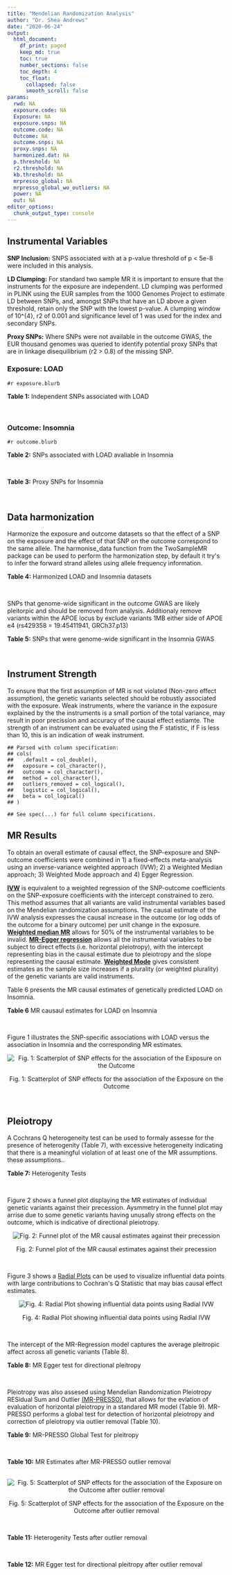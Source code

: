 ```yaml
---
title: "Mendelian Randomization Analysis"
author: "Dr. Shea Andrews"
date: "2020-06-24"
output:
  html_document:
    df_print: paged
    keep_md: true
    toc: true
    number_sections: false
    toc_depth: 4
    toc_float:
      collapsed: false
      smooth_scroll: false
params:
  rwd: NA
  exposure.code: NA
  Exposure: NA
  exposure.snps: NA
  outcome.code: NA
  Outcome: NA
  outcome.snps: NA
  proxy.snps: NA
  harmonized.dat: NA
  p.threshold: NA
  r2.threshold: NA
  kb.threshold: NA
  mrpresso_global: NA
  mrpresso_global_wo_outliers: NA
  power: NA
  out: NA
editor_options:
  chunk_output_type: console
---
```







## Instrumental Variables
**SNP Inclusion:** SNPS associated with at a p-value threshold of p < 5e-8 were included in this analysis.
<br>

**LD Clumping:** For standard two sample MR it is important to ensure that the instruments for the exposure are independent. LD clumping was performed in PLINK using the EUR samples from the 1000 Genomes Project to estimate LD between SNPs, and, amongst SNPs that have an LD above a given threshold, retain only the SNP with the lowest p-value. A clumping window of 10^{4}, r2 of 0.001 and significance level of 1 was used for the index and secondary SNPs.
<br>

**Proxy SNPs:** Where SNPs were not available in the outcome GWAS, the EUR thousand genomes was queried to identify potential proxy SNPs that are in linkage disequilibrium (r2 > 0.8) of the missing SNP.
<br>

### Exposure: LOAD
`#r exposure.blurb`
<br>

**Table 1:** Independent SNPs associated with LOAD
<div data-pagedtable="false">
  <script data-pagedtable-source type="application/json">
{"columns":[{"label":["SNP"],"name":[1],"type":["chr"],"align":["left"]},{"label":["CHROM"],"name":[2],"type":["dbl"],"align":["right"]},{"label":["POS"],"name":[3],"type":["dbl"],"align":["right"]},{"label":["REF"],"name":[4],"type":["chr"],"align":["left"]},{"label":["ALT"],"name":[5],"type":["chr"],"align":["left"]},{"label":["AF"],"name":[6],"type":["dbl"],"align":["right"]},{"label":["BETA"],"name":[7],"type":["dbl"],"align":["right"]},{"label":["SE"],"name":[8],"type":["dbl"],"align":["right"]},{"label":["Z"],"name":[9],"type":["dbl"],"align":["right"]},{"label":["P"],"name":[10],"type":["dbl"],"align":["right"]},{"label":["N"],"name":[11],"type":["dbl"],"align":["right"]},{"label":["TRAIT"],"name":[12],"type":["chr"],"align":["left"]}],"data":[{"1":"rs679515","2":"1","3":"207750568","4":"T","5":"C","6":"0.8126","7":"-0.1508","8":"0.0183","9":"-8.240440","10":"1.555000e-16","11":"63926","12":"LOAD"},{"1":"rs6733839","2":"2","3":"127892810","4":"C","5":"T","6":"0.4067","7":"0.1693","8":"0.0154","9":"10.993506","10":"4.022000e-28","11":"63926","12":"LOAD"},{"1":"rs34665982","2":"6","3":"32560306","4":"T","5":"C","6":"0.5213","7":"-0.0967","8":"0.0166","9":"-5.825300","10":"5.798000e-09","11":"63926","12":"LOAD"},{"1":"rs114812713","2":"6","3":"41034000","4":"G","5":"C","6":"0.0301","7":"0.2980","8":"0.0431","9":"6.914153","10":"4.467000e-12","11":"63926","12":"LOAD"},{"1":"rs1385742","2":"6","3":"47595155","4":"A","5":"T","6":"0.6344","7":"-0.0876","8":"0.0157","9":"-5.579620","10":"2.232000e-08","11":"63926","12":"LOAD"},{"1":"rs11767557","2":"7","3":"143109139","4":"T","5":"C","6":"0.1968","7":"-0.1028","8":"0.0182","9":"-5.648350","10":"1.561000e-08","11":"63926","12":"LOAD"},{"1":"rs73223431","2":"8","3":"27219987","4":"C","5":"T","6":"0.3669","7":"0.0936","8":"0.0153","9":"6.117647","10":"8.342000e-10","11":"63926","12":"LOAD"},{"1":"rs867230","2":"8","3":"27468503","4":"C","5":"A","6":"0.6029","7":"0.1333","8":"0.0158","9":"8.436709","10":"3.492000e-17","11":"63926","12":"LOAD"},{"1":"rs12416487","2":"10","3":"11721057","4":"A","5":"T","6":"0.6519","7":"0.0850","8":"0.0154","9":"5.519480","10":"3.417000e-08","11":"63926","12":"LOAD"},{"1":"rs3740688","2":"11","3":"47380340","4":"G","5":"T","6":"0.5524","7":"0.0935","8":"0.0144","9":"6.493056","10":"9.702000e-11","11":"63926","12":"LOAD"},{"1":"rs1582763","2":"11","3":"60021948","4":"G","5":"A","6":"0.3729","7":"-0.1232","8":"0.0149","9":"-8.268456","10":"1.186000e-16","11":"63926","12":"LOAD"},{"1":"rs3851179","2":"11","3":"85868640","4":"T","5":"C","6":"0.6410","7":"0.1198","8":"0.0148","9":"8.094590","10":"5.809000e-16","11":"63926","12":"LOAD"},{"1":"rs11218343","2":"11","3":"121435587","4":"T","5":"C","6":"0.0401","7":"-0.2053","8":"0.0369","9":"-5.563690","10":"2.633000e-08","11":"63926","12":"LOAD"},{"1":"rs12590654","2":"14","3":"92938855","4":"G","5":"A","6":"0.3353","7":"-0.0906","8":"0.0157","9":"-5.770701","10":"8.729000e-09","11":"63926","12":"LOAD"},{"1":"rs12151021","2":"19","3":"1050874","4":"A","5":"G","6":"0.6753","7":"-0.1071","8":"0.0169","9":"-6.337280","10":"2.562000e-10","11":"63926","12":"LOAD"},{"1":"rs111358663","2":"19","3":"45196958","4":"T","5":"A","6":"0.0111","7":"-0.5369","8":"0.0795","9":"-6.753459","10":"1.436000e-11","11":"63926","12":"LOAD"},{"1":"rs4803765","2":"19","3":"45358448","4":"C","5":"T","6":"0.0243","7":"0.7165","8":"0.0610","9":"11.745902","10":"7.131000e-32","11":"63926","12":"LOAD"},{"1":"rs12972156","2":"19","3":"45387459","4":"C","5":"G","6":"0.2027","7":"0.9653","8":"0.0189","9":"51.074100","10":"2.225074e-308","11":"63926","12":"LOAD"},{"1":"rs117310449","2":"19","3":"45393516","4":"C","5":"T","6":"0.0130","7":"0.9879","8":"0.0691","9":"14.296671","10":"2.275000e-46","11":"63926","12":"LOAD"},{"1":"rs73033507","2":"19","3":"45431403","4":"C","5":"T","6":"0.0239","7":"-0.3620","8":"0.0657","9":"-5.509893","10":"3.646000e-08","11":"63926","12":"LOAD"},{"1":"rs114533385","2":"19","3":"45436753","4":"C","5":"T","6":"0.0210","7":"0.8281","8":"0.0661","9":"12.527988","10":"5.434000e-36","11":"63926","12":"LOAD"},{"1":"rs139995984","2":"19","3":"45574482","4":"G","5":"C","6":"0.0155","7":"-0.5343","8":"0.0879","9":"-6.078498","10":"1.192000e-09","11":"63926","12":"LOAD"}],"options":{"columns":{"min":{},"max":[10]},"rows":{"min":[10],"max":[10]},"pages":{}}}
  </script>
</div>
<br>

### Outcome: Insomnia
`#r outcome.blurb`
<br>

**Table 2:** SNPs associated with LOAD avaliable in Insomnia
<div data-pagedtable="false">
  <script data-pagedtable-source type="application/json">
{"columns":[{"label":["SNP"],"name":[1],"type":["chr"],"align":["left"]},{"label":["CHROM"],"name":[2],"type":["dbl"],"align":["right"]},{"label":["POS"],"name":[3],"type":["dbl"],"align":["right"]},{"label":["REF"],"name":[4],"type":["chr"],"align":["left"]},{"label":["ALT"],"name":[5],"type":["chr"],"align":["left"]},{"label":["AF"],"name":[6],"type":["dbl"],"align":["right"]},{"label":["BETA"],"name":[7],"type":["dbl"],"align":["right"]},{"label":["SE"],"name":[8],"type":["dbl"],"align":["right"]},{"label":["Z"],"name":[9],"type":["dbl"],"align":["right"]},{"label":["P"],"name":[10],"type":["dbl"],"align":["right"]},{"label":["N"],"name":[11],"type":["dbl"],"align":["right"]},{"label":["TRAIT"],"name":[12],"type":["chr"],"align":["left"]}],"data":[{"1":"rs679515","2":"1","3":"207750568","4":"T","5":"C","6":"0.77687400","7":"3.781550e-04","8":"0.0008673277","9":"0.436","10":"0.6630000","11":"1330019","12":"Insomnia_Symptoms"},{"1":"rs6733839","2":"2","3":"127892810","4":"C","5":"T","6":"0.39480400","7":"-1.319511e-03","8":"0.0010284578","9":"-1.283","10":"0.1997000","11":"944267","12":"Insomnia_Symptoms"},{"1":"rs34665982","2":"NA","3":"NA","4":"NA","5":"NA","6":"NA","7":"NA","8":"NA","9":"NA","10":"NA","11":"NA","12":"NA"},{"1":"rs114812713","2":"6","3":"41034000","4":"G","5":"C","6":"0.01853210","7":"5.232217e-04","8":"0.0008676976","9":"0.603","10":"0.5467000","11":"1328391","12":"Insomnia_Symptoms"},{"1":"rs1385742","2":"6","3":"47595155","4":"A","5":"T","6":"0.65556000","7":"1.543850e-04","8":"0.0008722309","9":"0.177","10":"0.8598000","11":"1316180","12":"Insomnia_Symptoms"},{"1":"rs11767557","2":"7","3":"143109139","4":"T","5":"C","6":"0.20315900","7":"-6.578860e-04","8":"0.0008667801","9":"-0.759","10":"0.4480000","11":"1330800","12":"Insomnia_Symptoms"},{"1":"rs73223431","2":"8","3":"27219987","4":"C","5":"T","6":"0.29417100","7":"1.806960e-04","8":"0.0008687308","9":"0.208","10":"0.8354000","11":"1326631","12":"Insomnia_Symptoms"},{"1":"rs867230","2":"8","3":"27468503","4":"C","5":"A","6":"0.60841800","7":"-1.147993e-03","8":"0.0008710113","9":"-1.318","10":"0.1877000","11":"1316674","12":"Insomnia_Symptoms"},{"1":"rs12416487","2":"10","3":"11721057","4":"A","5":"T","6":"0.66439400","7":"-1.989550e-03","8":"0.0008665272","9":"-2.296","10":"0.0217000","11":"1328495","12":"Insomnia_Symptoms"},{"1":"rs3740688","2":"11","3":"47380340","4":"G","5":"T","6":"0.52621000","7":"3.304080e-03","8":"0.0008660760","9":"3.815","10":"0.0001364","11":"1327239","12":"Insomnia_Symptoms"},{"1":"rs1582763","2":"11","3":"60021948","4":"G","5":"A","6":"0.32763000","7":"-1.683250e-04","8":"0.0008676546","9":"-0.194","10":"0.8461000","11":"1329994","12":"Insomnia_Symptoms"},{"1":"rs3851179","2":"11","3":"85868640","4":"T","5":"C","6":"0.66715100","7":"2.475190e-03","8":"0.0008654525","9":"2.860","10":"0.0042340","11":"1330800","12":"Insomnia_Symptoms"},{"1":"rs11218343","2":"11","3":"121435587","4":"T","5":"C","6":"0.03449530","7":"5.825820e-04","8":"0.0008669368","9":"0.672","10":"0.5017000","11":"1330539","12":"Insomnia_Symptoms"},{"1":"rs12590654","2":"14","3":"92938855","4":"G","5":"A","6":"0.34703500","7":"-2.968450e-04","8":"0.0008705131","9":"-0.341","10":"0.7329000","11":"1320632","12":"Insomnia_Symptoms"},{"1":"rs12151021","2":"19","3":"1050874","4":"A","5":"G","6":"0.67926600","7":"1.961670e-03","8":"0.0008683792","9":"2.259","10":"0.0239100","11":"1322894","12":"Insomnia_Symptoms"},{"1":"rs111358663","2":"19","3":"45196958","4":"T","5":"A","6":"0.01463510","7":"-6.305794e-04","8":"0.0016127350","9":"-0.391","10":"0.6957000","11":"384930","12":"Insomnia_Symptoms"},{"1":"rs4803765","2":"19","3":"45358448","4":"C","5":"T","6":"0.01856760","7":"1.372925e-03","8":"0.0010284086","9":"1.335","10":"0.1818000","11":"944267","12":"Insomnia_Symptoms"},{"1":"rs12972156","2":"19","3":"45387459","4":"C","5":"G","6":"0.15468800","7":"-3.146010e-03","8":"0.0008666700","9":"-3.630","10":"0.0002830","11":"1325730","12":"Insomnia_Symptoms"},{"1":"rs117310449","2":"19","3":"45393516","4":"C","5":"T","6":"0.01178820","7":"-1.736502e-03","8":"0.0008660856","9":"-2.005","10":"0.0449900","11":"1330381","12":"Insomnia_Symptoms"},{"1":"rs73033507","2":"19","3":"45431403","4":"C","5":"T","6":"0.03120440","7":"-2.143404e-03","8":"0.0008656722","9":"-2.476","10":"0.0132700","11":"1330800","12":"Insomnia_Symptoms"},{"1":"rs114533385","2":"19","3":"45436753","4":"C","5":"T","6":"0.00751466","7":"6.165715e-05","8":"0.0008684106","9":"0.071","10":"0.9434000","11":"1328600","12":"Insomnia_Symptoms"},{"1":"rs139995984","2":"NA","3":"NA","4":"NA","5":"NA","6":"NA","7":"NA","8":"NA","9":"NA","10":"NA","11":"NA","12":"NA"}],"options":{"columns":{"min":{},"max":[10]},"rows":{"min":[10],"max":[10]},"pages":{}}}
  </script>
</div>
<br>

**Table 3:** Proxy SNPs for Insomnia
<div data-pagedtable="false">
  <script data-pagedtable-source type="application/json">
{"columns":[{"label":["proxy.outcome"],"name":[1],"type":["lgl"],"align":["right"]},{"label":["target_snp"],"name":[2],"type":["chr"],"align":["left"]},{"label":["proxy_snp"],"name":[3],"type":["lgl"],"align":["right"]},{"label":["ld.r2"],"name":[4],"type":["lgl"],"align":["right"]},{"label":["Dprime"],"name":[5],"type":["lgl"],"align":["right"]},{"label":["ref.proxy"],"name":[6],"type":["lgl"],"align":["right"]},{"label":["alt.proxy"],"name":[7],"type":["lgl"],"align":["right"]},{"label":["CHROM"],"name":[8],"type":["lgl"],"align":["right"]},{"label":["POS"],"name":[9],"type":["lgl"],"align":["right"]},{"label":["ALT.proxy"],"name":[10],"type":["lgl"],"align":["right"]},{"label":["REF.proxy"],"name":[11],"type":["lgl"],"align":["right"]},{"label":["AF"],"name":[12],"type":["lgl"],"align":["right"]},{"label":["BETA"],"name":[13],"type":["lgl"],"align":["right"]},{"label":["SE"],"name":[14],"type":["lgl"],"align":["right"]},{"label":["P"],"name":[15],"type":["lgl"],"align":["right"]},{"label":["N"],"name":[16],"type":["lgl"],"align":["right"]},{"label":["ref"],"name":[17],"type":["lgl"],"align":["right"]},{"label":["alt"],"name":[18],"type":["lgl"],"align":["right"]},{"label":["ALT"],"name":[19],"type":["lgl"],"align":["right"]},{"label":["REF"],"name":[20],"type":["lgl"],"align":["right"]},{"label":["PHASE"],"name":[21],"type":["lgl"],"align":["right"]}],"data":[{"1":"NA","2":"rs34665982","3":"NA","4":"NA","5":"NA","6":"NA","7":"NA","8":"NA","9":"NA","10":"NA","11":"NA","12":"NA","13":"NA","14":"NA","15":"NA","16":"NA","17":"NA","18":"NA","19":"NA","20":"NA","21":"NA"},{"1":"NA","2":"rs139995984","3":"NA","4":"NA","5":"NA","6":"NA","7":"NA","8":"NA","9":"NA","10":"NA","11":"NA","12":"NA","13":"NA","14":"NA","15":"NA","16":"NA","17":"NA","18":"NA","19":"NA","20":"NA","21":"NA"}],"options":{"columns":{"min":{},"max":[10]},"rows":{"min":[10],"max":[10]},"pages":{}}}
  </script>
</div>
<br>

## Data harmonization
Harmonize the exposure and outcome datasets so that the effect of a SNP on the exposure and the effect of that SNP on the outcome correspond to the same allele. The harmonise_data function from the TwoSampleMR package can be used to perform the harmonization step, by default it try's to infer the forward strand alleles using allele frequency information.
<br>

**Table 4:** Harmonized LOAD and Insomnia datasets
<div data-pagedtable="false">
  <script data-pagedtable-source type="application/json">
{"columns":[{"label":["SNP"],"name":[1],"type":["chr"],"align":["left"]},{"label":["effect_allele.exposure"],"name":[2],"type":["chr"],"align":["left"]},{"label":["other_allele.exposure"],"name":[3],"type":["chr"],"align":["left"]},{"label":["effect_allele.outcome"],"name":[4],"type":["chr"],"align":["left"]},{"label":["other_allele.outcome"],"name":[5],"type":["chr"],"align":["left"]},{"label":["beta.exposure"],"name":[6],"type":["dbl"],"align":["right"]},{"label":["beta.outcome"],"name":[7],"type":["dbl"],"align":["right"]},{"label":["eaf.exposure"],"name":[8],"type":["dbl"],"align":["right"]},{"label":["eaf.outcome"],"name":[9],"type":["dbl"],"align":["right"]},{"label":["remove"],"name":[10],"type":["lgl"],"align":["right"]},{"label":["palindromic"],"name":[11],"type":["lgl"],"align":["right"]},{"label":["ambiguous"],"name":[12],"type":["lgl"],"align":["right"]},{"label":["id.outcome"],"name":[13],"type":["chr"],"align":["left"]},{"label":["chr.outcome"],"name":[14],"type":["dbl"],"align":["right"]},{"label":["pos.outcome"],"name":[15],"type":["dbl"],"align":["right"]},{"label":["se.outcome"],"name":[16],"type":["dbl"],"align":["right"]},{"label":["z.outcome"],"name":[17],"type":["dbl"],"align":["right"]},{"label":["pval.outcome"],"name":[18],"type":["dbl"],"align":["right"]},{"label":["samplesize.outcome"],"name":[19],"type":["dbl"],"align":["right"]},{"label":["outcome"],"name":[20],"type":["chr"],"align":["left"]},{"label":["mr_keep.outcome"],"name":[21],"type":["lgl"],"align":["right"]},{"label":["pval_origin.outcome"],"name":[22],"type":["chr"],"align":["left"]},{"label":["chr.exposure"],"name":[23],"type":["dbl"],"align":["right"]},{"label":["pos.exposure"],"name":[24],"type":["dbl"],"align":["right"]},{"label":["se.exposure"],"name":[25],"type":["dbl"],"align":["right"]},{"label":["z.exposure"],"name":[26],"type":["dbl"],"align":["right"]},{"label":["pval.exposure"],"name":[27],"type":["dbl"],"align":["right"]},{"label":["samplesize.exposure"],"name":[28],"type":["dbl"],"align":["right"]},{"label":["exposure"],"name":[29],"type":["chr"],"align":["left"]},{"label":["mr_keep.exposure"],"name":[30],"type":["lgl"],"align":["right"]},{"label":["pval_origin.exposure"],"name":[31],"type":["chr"],"align":["left"]},{"label":["id.exposure"],"name":[32],"type":["chr"],"align":["left"]},{"label":["action"],"name":[33],"type":["dbl"],"align":["right"]},{"label":["mr_keep"],"name":[34],"type":["lgl"],"align":["right"]},{"label":["pleitropy_keep"],"name":[35],"type":["lgl"],"align":["right"]},{"label":["pt"],"name":[36],"type":["dbl"],"align":["right"]},{"label":["mrpresso_RSSobs"],"name":[37],"type":["dbl"],"align":["right"]},{"label":["mrpresso_pval"],"name":[38],"type":["chr"],"align":["left"]},{"label":["mrpresso_keep"],"name":[39],"type":["lgl"],"align":["right"]}],"data":[{"1":"rs111358663","2":"A","3":"T","4":"A","5":"T","6":"-0.5369","7":"-6.305794e-04","8":"0.0111","9":"0.01463510","10":"FALSE","11":"TRUE","12":"FALSE","13":"egFiC2","14":"19","15":"45196958","16":"0.0016127350","17":"-0.391","18":"0.6957000","19":"384930","20":"Jansen2018insomnia23andMe","21":"TRUE","22":"reported","23":"19","24":"45196958","25":"0.0795","26":"-6.753459","27":"1.436e-11","28":"63926","29":"Kunkle2019load","30":"TRUE","31":"reported","32":"TfpRJk","33":"2","34":"TRUE","35":"FALSE","36":"5e-08","37":"NA","38":"NA","39":"NA"},{"1":"rs11218343","2":"C","3":"T","4":"C","5":"T","6":"-0.2053","7":"5.825820e-04","8":"0.0401","9":"0.03449530","10":"FALSE","11":"FALSE","12":"FALSE","13":"egFiC2","14":"11","15":"121435587","16":"0.0008669368","17":"0.672","18":"0.5017000","19":"1330539","20":"Jansen2018insomnia23andMe","21":"TRUE","22":"reported","23":"11","24":"121435587","25":"0.0369","26":"-5.563690","27":"2.633e-08","28":"63926","29":"Kunkle2019load","30":"TRUE","31":"reported","32":"TfpRJk","33":"2","34":"TRUE","35":"TRUE","36":"5e-08","37":"4.867287e-07","38":"1","39":"TRUE"},{"1":"rs114533385","2":"T","3":"C","4":"T","5":"C","6":"0.8281","7":"6.165715e-05","8":"0.0210","9":"0.00751466","10":"FALSE","11":"FALSE","12":"FALSE","13":"egFiC2","14":"19","15":"45436753","16":"0.0008684106","17":"0.071","18":"0.9434000","19":"1328600","20":"Jansen2018insomnia23andMe","21":"TRUE","22":"reported","23":"19","24":"45436753","25":"0.0661","26":"12.527988","27":"5.434e-36","28":"63926","29":"Kunkle2019load","30":"TRUE","31":"reported","32":"TfpRJk","33":"2","34":"TRUE","35":"FALSE","36":"5e-08","37":"NA","38":"NA","39":"NA"},{"1":"rs114812713","2":"C","3":"G","4":"C","5":"G","6":"0.2980","7":"5.232217e-04","8":"0.0301","9":"0.01853210","10":"FALSE","11":"TRUE","12":"FALSE","13":"egFiC2","14":"6","15":"41034000","16":"0.0008676976","17":"0.603","18":"0.5467000","19":"1328391","20":"Jansen2018insomnia23andMe","21":"TRUE","22":"reported","23":"6","24":"41034000","25":"0.0431","26":"6.914153","27":"4.467e-12","28":"63926","29":"Kunkle2019load","30":"TRUE","31":"reported","32":"TfpRJk","33":"2","34":"TRUE","35":"TRUE","36":"5e-08","37":"5.436314e-07","38":"1","39":"TRUE"},{"1":"rs117310449","2":"T","3":"C","4":"T","5":"C","6":"0.9879","7":"-1.736502e-03","8":"0.0130","9":"0.01178820","10":"FALSE","11":"FALSE","12":"FALSE","13":"egFiC2","14":"19","15":"45393516","16":"0.0008660856","17":"-2.005","18":"0.0449900","19":"1330381","20":"Jansen2018insomnia23andMe","21":"TRUE","22":"reported","23":"19","24":"45393516","25":"0.0691","26":"14.296671","27":"2.275e-46","28":"63926","29":"Kunkle2019load","30":"TRUE","31":"reported","32":"TfpRJk","33":"2","34":"TRUE","35":"FALSE","36":"5e-08","37":"NA","38":"NA","39":"NA"},{"1":"rs11767557","2":"C","3":"T","4":"C","5":"T","6":"-0.1028","7":"-6.578860e-04","8":"0.1968","9":"0.20315900","10":"FALSE","11":"FALSE","12":"FALSE","13":"egFiC2","14":"7","15":"143109139","16":"0.0008667801","17":"-0.759","18":"0.4480000","19":"1330800","20":"Jansen2018insomnia23andMe","21":"TRUE","22":"reported","23":"7","24":"143109139","25":"0.0182","26":"-5.648350","27":"1.561e-08","28":"63926","29":"Kunkle2019load","30":"TRUE","31":"reported","32":"TfpRJk","33":"2","34":"TRUE","35":"TRUE","36":"5e-08","37":"4.589615e-07","38":"1","39":"TRUE"},{"1":"rs12151021","2":"G","3":"A","4":"G","5":"A","6":"-0.1071","7":"1.961670e-03","8":"0.6753","9":"0.67926600","10":"FALSE","11":"FALSE","12":"FALSE","13":"egFiC2","14":"19","15":"1050874","16":"0.0008683792","17":"2.259","18":"0.0239100","19":"1322894","20":"Jansen2018insomnia23andMe","21":"TRUE","22":"reported","23":"19","24":"1050874","25":"0.0169","26":"-6.337280","27":"2.562e-10","28":"63926","29":"Kunkle2019load","30":"TRUE","31":"reported","32":"TfpRJk","33":"2","34":"TRUE","35":"TRUE","36":"5e-08","37":"4.203626e-06","38":"0.238","39":"TRUE"},{"1":"rs12416487","2":"T","3":"A","4":"T","5":"A","6":"0.0850","7":"-1.989550e-03","8":"0.6519","9":"0.66439400","10":"FALSE","11":"TRUE","12":"FALSE","13":"egFiC2","14":"10","15":"11721057","16":"0.0008665272","17":"-2.296","18":"0.0217000","19":"1328495","20":"Jansen2018insomnia23andMe","21":"TRUE","22":"reported","23":"10","24":"11721057","25":"0.0154","26":"5.519480","27":"3.417e-08","28":"63926","29":"Kunkle2019load","30":"TRUE","31":"reported","32":"TfpRJk","33":"2","34":"TRUE","35":"TRUE","36":"5e-08","37":"4.187980e-06","38":"0.266","39":"TRUE"},{"1":"rs12590654","2":"A","3":"G","4":"A","5":"G","6":"-0.0906","7":"-2.968450e-04","8":"0.3353","9":"0.34703500","10":"FALSE","11":"FALSE","12":"FALSE","13":"egFiC2","14":"14","15":"92938855","16":"0.0008705131","17":"-0.341","18":"0.7329000","19":"1320632","20":"Jansen2018insomnia23andMe","21":"TRUE","22":"reported","23":"14","24":"92938855","25":"0.0157","26":"-5.770701","27":"8.729e-09","28":"63926","29":"Kunkle2019load","30":"TRUE","31":"reported","32":"TfpRJk","33":"2","34":"TRUE","35":"TRUE","36":"5e-08","37":"9.027924e-08","38":"1","39":"TRUE"},{"1":"rs12972156","2":"G","3":"C","4":"G","5":"C","6":"0.9653","7":"-3.146010e-03","8":"0.2027","9":"0.15468800","10":"FALSE","11":"TRUE","12":"FALSE","13":"egFiC2","14":"19","15":"45387459","16":"0.0008666700","17":"-3.630","18":"0.0002830","19":"1325730","20":"Jansen2018insomnia23andMe","21":"TRUE","22":"reported","23":"19","24":"45387459","25":"0.0189","26":"51.074100","27":"1.000e-200","28":"63926","29":"Kunkle2019load","30":"TRUE","31":"reported","32":"TfpRJk","33":"2","34":"TRUE","35":"FALSE","36":"5e-08","37":"NA","38":"NA","39":"NA"},{"1":"rs1385742","2":"T","3":"A","4":"T","5":"A","6":"-0.0876","7":"1.543850e-04","8":"0.6344","9":"0.65556000","10":"FALSE","11":"TRUE","12":"FALSE","13":"egFiC2","14":"6","15":"47595155","16":"0.0008722309","17":"0.177","18":"0.8598000","19":"1316180","20":"Jansen2018insomnia23andMe","21":"TRUE","22":"reported","23":"6","24":"47595155","25":"0.0157","26":"-5.579620","27":"2.232e-08","28":"63926","29":"Kunkle2019load","30":"TRUE","31":"reported","32":"TfpRJk","33":"2","34":"TRUE","35":"TRUE","36":"5e-08","37":"2.676591e-08","38":"1","39":"TRUE"},{"1":"rs1582763","2":"A","3":"G","4":"A","5":"G","6":"-0.1232","7":"-1.683250e-04","8":"0.3729","9":"0.32763000","10":"FALSE","11":"FALSE","12":"FALSE","13":"egFiC2","14":"11","15":"60021948","16":"0.0008676546","17":"-0.194","18":"0.8461000","19":"1329994","20":"Jansen2018insomnia23andMe","21":"TRUE","22":"reported","23":"11","24":"60021948","25":"0.0149","26":"-8.268456","27":"1.186e-16","28":"63926","29":"Kunkle2019load","30":"TRUE","31":"reported","32":"TfpRJk","33":"2","34":"TRUE","35":"TRUE","36":"5e-08","37":"2.911634e-08","38":"1","39":"TRUE"},{"1":"rs3740688","2":"T","3":"G","4":"T","5":"G","6":"0.0935","7":"3.304080e-03","8":"0.5524","9":"0.52621000","10":"FALSE","11":"FALSE","12":"FALSE","13":"egFiC2","14":"11","15":"47380340","16":"0.0008660760","17":"3.815","18":"0.0001364","19":"1327239","20":"Jansen2018insomnia23andMe","21":"TRUE","22":"reported","23":"11","24":"47380340","25":"0.0144","26":"6.493056","27":"9.702e-11","28":"63926","29":"Kunkle2019load","30":"TRUE","31":"reported","32":"TfpRJk","33":"2","34":"TRUE","35":"TRUE","36":"5e-08","37":"1.158788e-05","38":"<0.014","39":"FALSE"},{"1":"rs3851179","2":"C","3":"T","4":"C","5":"T","6":"0.1198","7":"2.475190e-03","8":"0.6410","9":"0.66715100","10":"FALSE","11":"FALSE","12":"FALSE","13":"egFiC2","14":"11","15":"85868640","16":"0.0008654525","17":"2.860","18":"0.0042340","19":"1330800","20":"Jansen2018insomnia23andMe","21":"TRUE","22":"reported","23":"11","24":"85868640","25":"0.0148","26":"8.094590","27":"5.809e-16","28":"63926","29":"Kunkle2019load","30":"TRUE","31":"reported","32":"TfpRJk","33":"2","34":"TRUE","35":"TRUE","36":"5e-08","37":"6.763565e-06","38":"0.014","39":"FALSE"},{"1":"rs4803765","2":"T","3":"C","4":"T","5":"C","6":"0.7165","7":"1.372925e-03","8":"0.0243","9":"0.01856760","10":"FALSE","11":"FALSE","12":"FALSE","13":"egFiC2","14":"19","15":"45358448","16":"0.0010284086","17":"1.335","18":"0.1818000","19":"944267","20":"Jansen2018insomnia23andMe","21":"TRUE","22":"reported","23":"19","24":"45358448","25":"0.0610","26":"11.745902","27":"7.131e-32","28":"63926","29":"Kunkle2019load","30":"TRUE","31":"reported","32":"TfpRJk","33":"2","34":"TRUE","35":"FALSE","36":"5e-08","37":"NA","38":"NA","39":"NA"},{"1":"rs6733839","2":"T","3":"C","4":"T","5":"C","6":"0.1693","7":"-1.319511e-03","8":"0.4067","9":"0.39480400","10":"FALSE","11":"FALSE","12":"FALSE","13":"egFiC2","14":"2","15":"127892810","16":"0.0010284578","17":"-1.283","18":"0.1997000","19":"944267","20":"Jansen2018insomnia23andMe","21":"TRUE","22":"reported","23":"2","24":"127892810","25":"0.0154","26":"10.993506","27":"4.022e-28","28":"63926","29":"Kunkle2019load","30":"TRUE","31":"reported","32":"TfpRJk","33":"2","34":"TRUE","35":"TRUE","36":"5e-08","37":"2.049856e-06","38":"1","39":"TRUE"},{"1":"rs679515","2":"C","3":"T","4":"C","5":"T","6":"-0.1508","7":"3.781550e-04","8":"0.8126","9":"0.77687400","10":"FALSE","11":"FALSE","12":"FALSE","13":"egFiC2","14":"1","15":"207750568","16":"0.0008673277","17":"0.436","18":"0.6630000","19":"1330019","20":"Jansen2018insomnia23andMe","21":"TRUE","22":"reported","23":"1","24":"207750568","25":"0.0183","26":"-8.240440","27":"1.555e-16","28":"63926","29":"Kunkle2019load","30":"TRUE","31":"reported","32":"TfpRJk","33":"2","34":"TRUE","35":"TRUE","36":"5e-08","37":"1.765400e-07","38":"1","39":"TRUE"},{"1":"rs73033507","2":"T","3":"C","4":"T","5":"C","6":"-0.3620","7":"-2.143404e-03","8":"0.0239","9":"0.03120440","10":"FALSE","11":"FALSE","12":"FALSE","13":"egFiC2","14":"19","15":"45431403","16":"0.0008656722","17":"-2.476","18":"0.0132700","19":"1330800","20":"Jansen2018insomnia23andMe","21":"TRUE","22":"reported","23":"19","24":"45431403","25":"0.0657","26":"-5.509893","27":"3.646e-08","28":"63926","29":"Kunkle2019load","30":"TRUE","31":"reported","32":"TfpRJk","33":"2","34":"TRUE","35":"FALSE","36":"5e-08","37":"NA","38":"NA","39":"NA"},{"1":"rs73223431","2":"T","3":"C","4":"T","5":"C","6":"0.0936","7":"1.806960e-04","8":"0.3669","9":"0.29417100","10":"FALSE","11":"FALSE","12":"FALSE","13":"egFiC2","14":"8","15":"27219987","16":"0.0008687308","17":"0.208","18":"0.8354000","19":"1326631","20":"Jansen2018insomnia23andMe","21":"TRUE","22":"reported","23":"8","24":"27219987","25":"0.0153","26":"6.117647","27":"8.342e-10","28":"63926","29":"Kunkle2019load","30":"TRUE","31":"reported","32":"TfpRJk","33":"2","34":"TRUE","35":"TRUE","36":"5e-08","37":"3.279543e-08","38":"1","39":"TRUE"},{"1":"rs867230","2":"A","3":"C","4":"A","5":"C","6":"0.1333","7":"-1.147993e-03","8":"0.6029","9":"0.60841800","10":"FALSE","11":"FALSE","12":"FALSE","13":"egFiC2","14":"8","15":"27468503","16":"0.0008710113","17":"-1.318","18":"0.1877000","19":"1316674","20":"Jansen2018insomnia23andMe","21":"TRUE","22":"reported","23":"8","24":"27468503","25":"0.0158","26":"8.436709","27":"3.492e-17","28":"63926","29":"Kunkle2019load","30":"TRUE","31":"reported","32":"TfpRJk","33":"2","34":"TRUE","35":"TRUE","36":"5e-08","37":"1.517467e-06","38":"1","39":"TRUE"}],"options":{"columns":{"min":{},"max":[10]},"rows":{"min":[10],"max":[10]},"pages":{}}}
  </script>
</div>
<br>

SNPs that genome-wide significant in the outcome GWAS are likely pleitorpic and should be removed from analysis. Additionaly remove variants within the APOE locus by exclude variants 1MB either side of APOE e4 (rs429358 = 19:45411941, GRCh37.p13)
<br>


**Table 5:** SNPs that were genome-wide significant in the Insomnia GWAS
<div data-pagedtable="false">
  <script data-pagedtable-source type="application/json">
{"columns":[{"label":["SNP"],"name":[1],"type":["chr"],"align":["left"]},{"label":["chr.outcome"],"name":[2],"type":["dbl"],"align":["right"]},{"label":["pos.outcome"],"name":[3],"type":["dbl"],"align":["right"]},{"label":["pval.exposure"],"name":[4],"type":["dbl"],"align":["right"]},{"label":["pval.outcome"],"name":[5],"type":["dbl"],"align":["right"]}],"data":[{"1":"rs111358663","2":"19","3":"45196958","4":"1.436e-11","5":"0.695700"},{"1":"rs114533385","2":"19","3":"45436753","4":"5.434e-36","5":"0.943400"},{"1":"rs117310449","2":"19","3":"45393516","4":"2.275e-46","5":"0.044990"},{"1":"rs12972156","2":"19","3":"45387459","4":"1.000e-200","5":"0.000283"},{"1":"rs4803765","2":"19","3":"45358448","4":"7.131e-32","5":"0.181800"},{"1":"rs73033507","2":"19","3":"45431403","4":"3.646e-08","5":"0.013270"}],"options":{"columns":{"min":{},"max":[10]},"rows":{"min":[10],"max":[10]},"pages":{}}}
  </script>
</div>
<br>


## Instrument Strength
To ensure that the first assumption of MR is not violated (Non-zero effect assumption), the genetic variants selected should be robustly associated with the exposure. Weak instruments, where the variance in the exposure explained by the the instruments is a small portion of the total variance, may result in poor precission and accuracy of the causal effect estiamte. The strength of an instrument can be evaluated using the F statistic, if F is less than 10, this is an indication of weak instrument.


```
## Parsed with column specification:
## cols(
##   .default = col_double(),
##   exposure = col_character(),
##   outcome = col_character(),
##   method = col_character(),
##   outliers_removed = col_logical(),
##   logistic = col_logical(),
##   beta = col_logical()
## )
```

```
## See spec(...) for full column specifications.
```

<div data-pagedtable="false">
  <script data-pagedtable-source type="application/json">
{"columns":[{"label":["outliers_removed"],"name":[1],"type":["lgl"],"align":["right"]},{"label":["pve.exposure"],"name":[2],"type":["dbl"],"align":["right"]},{"label":["F"],"name":[3],"type":["dbl"],"align":["right"]},{"label":["Alpha"],"name":[4],"type":["dbl"],"align":["right"]},{"label":["NCP"],"name":[5],"type":["dbl"],"align":["right"]},{"label":["Power"],"name":[6],"type":["dbl"],"align":["right"]}],"data":[{"1":"FALSE","2":"0.011193468","3":"51.67743","4":"0.05","5":"0.0009295055","6":"0.05010648"},{"1":"TRUE","2":"0.009542489","3":"51.31375","4":"0.05","5":"0.0882688791","6":"0.06017193"}],"options":{"columns":{"min":{},"max":[10]},"rows":{"min":[10],"max":[10]},"pages":{}}}
  </script>
</div>

##  MR Results
To obtain an overall estimate of causal effect, the SNP-exposure and SNP-outcome coefficients were combined in 1) a fixed-effects meta-analysis using an inverse-variance weighted approach (IVW); 2) a Weighted Median approach; 3) Weighted Mode approach and 4) Egger Regression.


[**IVW**](https://doi.org/10.1002/gepi.21758) is equivalent to a weighted regression of the SNP-outcome coefficients on the SNP-exposure coefficients with the intercept constrained to zero. This method assumes that all variants are valid instrumental variables based on the Mendelian randomization assumptions. The causal estimate of the IVW analysis expresses the causal increase in the outcome (or log odds of the outcome for a binary outcome) per unit change in the exposure. [**Weighted median MR**](https://doi.org/10.1002/gepi.21965) allows for 50% of the instrumental variables to be invalid. [**MR-Egger regression**](https://doi.org/10.1093/ije/dyw220) allows all the instrumental variables to be subject to direct effects (i.e. horizontal pleiotropy), with the intercept representing bias in the causal estimate due to pleiotropy and the slope representing the causal estimate. [**Weighted Mode**](https://doi.org/10.1093/ije/dyx102) gives consistent estimates as the sample size increases if a plurality (or weighted plurality) of the genetic variants are valid instruments.
<br>



Table 6 presents the MR causal estimates of genetically predicted LOAD on Insomnia.
<br>

**Table 6** MR causaul estimates for LOAD on Insomnia
<div data-pagedtable="false">
  <script data-pagedtable-source type="application/json">
{"columns":[{"label":["id.exposure"],"name":[1],"type":["chr"],"align":["left"]},{"label":["id.outcome"],"name":[2],"type":["chr"],"align":["left"]},{"label":["outcome"],"name":[3],"type":["fctr"],"align":["left"]},{"label":["exposure"],"name":[4],"type":["fctr"],"align":["left"]},{"label":["method"],"name":[5],"type":["fctr"],"align":["left"]},{"label":["nsnp"],"name":[6],"type":["int"],"align":["right"]},{"label":["b"],"name":[7],"type":["dbl"],"align":["right"]},{"label":["se"],"name":[8],"type":["dbl"],"align":["right"]},{"label":["pval"],"name":[9],"type":["dbl"],"align":["right"]}],"data":[{"1":"TfpRJk","2":"egFiC2","3":"Jansen2018insomnia23andMe","4":"Kunkle2019load","5":"Inverse variance weighted (fixed effects)","6":"14","7":"5.528361e-05","8":"0.001628261","9":"0.9729150"},{"1":"TfpRJk","2":"egFiC2","3":"Jansen2018insomnia23andMe","4":"Kunkle2019load","5":"Weighted median","6":"14","7":"1.400829e-03","8":"0.002291969","9":"0.5410738"},{"1":"TfpRJk","2":"egFiC2","3":"Jansen2018insomnia23andMe","4":"Kunkle2019load","5":"Weighted mode","6":"14","7":"2.322638e-04","8":"0.002293201","9":"0.9208708"},{"1":"TfpRJk","2":"egFiC2","3":"Jansen2018insomnia23andMe","4":"Kunkle2019load","5":"MR Egger","6":"14","7":"-1.075687e-03","8":"0.007314242","9":"0.8855208"}],"options":{"columns":{"min":{},"max":[10]},"rows":{"min":[10],"max":[10]},"pages":{}}}
  </script>
</div>
<br>

Figure 1 illustrates the SNP-specific associations with LOAD versus the association in Insomnia and the corresponding MR estimates.
<br>

<div class="figure" style="text-align: center">
<img src="/sc/arion/projects/LOAD/shea/Projects/MR_ADPhenome/results/MR_ADbidir/Kunkle2019load/Jansen2018insomnia23andMe/Kunkle2019load_5e-8_Jansen2018insomnia23andMe_MR_Analaysis_files/figure-html/scatter_plot-1.png" alt="Fig. 1: Scatterplot of SNP effects for the association of the Exposure on the Outcome"  />
<p class="caption">Fig. 1: Scatterplot of SNP effects for the association of the Exposure on the Outcome</p>
</div>
<br>


## Pleiotropy
A Cochrans Q heterogeneity test can be used to formaly assesse for the presence of heterogenity (Table 7), with excessive heterogeneity indicating that there is a meaningful violation of at least one of the MR assumptions.
these assumptions..
<br>

**Table 7:** Heterogenity Tests
<div data-pagedtable="false">
  <script data-pagedtable-source type="application/json">
{"columns":[{"label":["id.exposure"],"name":[1],"type":["chr"],"align":["left"]},{"label":["id.outcome"],"name":[2],"type":["chr"],"align":["left"]},{"label":["outcome"],"name":[3],"type":["fctr"],"align":["left"]},{"label":["exposure"],"name":[4],"type":["fctr"],"align":["left"]},{"label":["method"],"name":[5],"type":["fctr"],"align":["left"]},{"label":["Q"],"name":[6],"type":["dbl"],"align":["right"]},{"label":["Q_df"],"name":[7],"type":["dbl"],"align":["right"]},{"label":["Q_pval"],"name":[8],"type":["dbl"],"align":["right"]}],"data":[{"1":"TfpRJk","2":"egFiC2","3":"Jansen2018insomnia23andMe","4":"Kunkle2019load","5":"MR Egger","6":"38.21007","7":"12","8":"0.0001418762"},{"1":"TfpRJk","2":"egFiC2","3":"Jansen2018insomnia23andMe","4":"Kunkle2019load","5":"Inverse variance weighted","6":"38.30046","7":"13","8":"0.0002583610"}],"options":{"columns":{"min":{},"max":[10]},"rows":{"min":[10],"max":[10]},"pages":{}}}
  </script>
</div>
<br>

Figure 2 shows a funnel plot displaying the MR estimates of individual genetic variants against their precession. Aysmmetry in the funnel plot may arrise due to some genetic variants having unusally strong effects on the outcome, which is indicative of directional pleiotropy.
<br>

<div class="figure" style="text-align: center">
<img src="/sc/arion/projects/LOAD/shea/Projects/MR_ADPhenome/results/MR_ADbidir/Kunkle2019load/Jansen2018insomnia23andMe/Kunkle2019load_5e-8_Jansen2018insomnia23andMe_MR_Analaysis_files/figure-html/funnel_plot-1.png" alt="Fig. 2: Funnel plot of the MR causal estimates against their precession"  />
<p class="caption">Fig. 2: Funnel plot of the MR causal estimates against their precession</p>
</div>
<br>

Figure 3 shows a [Radial Plots](https://github.com/WSpiller/RadialMR) can be used to visualize influential data points with large contributions to Cochran's Q Statistic that may bias causal effect estimates.



<div class="figure" style="text-align: center">
<img src="/sc/arion/projects/LOAD/shea/Projects/MR_ADPhenome/results/MR_ADbidir/Kunkle2019load/Jansen2018insomnia23andMe/Kunkle2019load_5e-8_Jansen2018insomnia23andMe_MR_Analaysis_files/figure-html/Radial_Plot-1.png" alt="Fig. 4: Radial Plot showing influential data points using Radial IVW"  />
<p class="caption">Fig. 4: Radial Plot showing influential data points using Radial IVW</p>
</div>
<br>

The intercept of the MR-Regression model captures the average pleitropic affect across all genetic variants (Table 8).
<br>

**Table 8:** MR Egger test for directional pleitropy
<div data-pagedtable="false">
  <script data-pagedtable-source type="application/json">
{"columns":[{"label":["id.exposure"],"name":[1],"type":["chr"],"align":["left"]},{"label":["id.outcome"],"name":[2],"type":["chr"],"align":["left"]},{"label":["outcome"],"name":[3],"type":["fctr"],"align":["left"]},{"label":["exposure"],"name":[4],"type":["fctr"],"align":["left"]},{"label":["egger_intercept"],"name":[5],"type":["dbl"],"align":["right"]},{"label":["se"],"name":[6],"type":["dbl"],"align":["right"]},{"label":["pval"],"name":[7],"type":["dbl"],"align":["right"]}],"data":[{"1":"TfpRJk","2":"egFiC2","3":"Jansen2018insomnia23andMe","4":"Kunkle2019load","5":"0.0001774307","6":"0.001053064","7":"0.8690043"}],"options":{"columns":{"min":{},"max":[10]},"rows":{"min":[10],"max":[10]},"pages":{}}}
  </script>
</div>
<br>

Pleiotropy was also assesed using Mendelian Randomization Pleiotropy RESidual Sum and Outlier [(MR-PRESSO)](https://doi.org/10.1038/s41588-018-0099-7), that allows for the evlation of evaluation of horizontal pleiotropy in a standared MR model (Table 9). MR-PRESSO performs a global test for detection of horizontal pleiotropy and correction of pleiotropy via outlier removal (Table 10).
<br>

**Table 9:** MR-PRESSO Global Test for pleitropy
<div data-pagedtable="false">
  <script data-pagedtable-source type="application/json">
{"columns":[{"label":["id.exposure"],"name":[1],"type":["chr"],"align":["left"]},{"label":["id.outcome"],"name":[2],"type":["chr"],"align":["left"]},{"label":["outcome"],"name":[3],"type":["chr"],"align":["left"]},{"label":["exposure"],"name":[4],"type":["chr"],"align":["left"]},{"label":["pt"],"name":[5],"type":["dbl"],"align":["right"]},{"label":["outliers_removed"],"name":[6],"type":["lgl"],"align":["right"]},{"label":["n_outliers"],"name":[7],"type":["dbl"],"align":["right"]},{"label":["RSSobs"],"name":[8],"type":["dbl"],"align":["right"]},{"label":["pval"],"name":[9],"type":["chr"],"align":["left"]}],"data":[{"1":"TfpRJk","2":"egFiC2","3":"Jansen2018insomnia23andMe","4":"Kunkle2019load","5":"5e-08","6":"FALSE","7":"2","8":"42.02058","9":"<0.001"}],"options":{"columns":{"min":{},"max":[10]},"rows":{"min":[10],"max":[10]},"pages":{}}}
  </script>
</div>
<br>


**Table 10:** MR Estimates after MR-PRESSO outlier removal
<div data-pagedtable="false">
  <script data-pagedtable-source type="application/json">
{"columns":[{"label":["id.exposure"],"name":[1],"type":["chr"],"align":["left"]},{"label":["id.outcome"],"name":[2],"type":["chr"],"align":["left"]},{"label":["outcome"],"name":[3],"type":["fctr"],"align":["left"]},{"label":["exposure"],"name":[4],"type":["fctr"],"align":["left"]},{"label":["method"],"name":[5],"type":["fctr"],"align":["left"]},{"label":["nsnp"],"name":[6],"type":["int"],"align":["right"]},{"label":["b"],"name":[7],"type":["dbl"],"align":["right"]},{"label":["se"],"name":[8],"type":["dbl"],"align":["right"]},{"label":["pval"],"name":[9],"type":["dbl"],"align":["right"]}],"data":[{"1":"TfpRJk","2":"egFiC2","3":"Jansen2018insomnia23andMe","4":"Kunkle2019load","5":"Inverse variance weighted (fixed effects)","6":"12","7":"-2.271879e-03","8":"0.001699152","9":"0.1812009"},{"1":"TfpRJk","2":"egFiC2","3":"Jansen2018insomnia23andMe","4":"Kunkle2019load","5":"Weighted median","6":"12","7":"-3.378285e-05","8":"0.002304855","9":"0.9883056"},{"1":"TfpRJk","2":"egFiC2","3":"Jansen2018insomnia23andMe","4":"Kunkle2019load","5":"Weighted mode","6":"12","7":"2.418382e-04","8":"0.002581619","9":"0.9270503"},{"1":"TfpRJk","2":"egFiC2","3":"Jansen2018insomnia23andMe","4":"Kunkle2019load","5":"MR Egger","6":"12","7":"3.117541e-03","8":"0.004548167","9":"0.5086376"}],"options":{"columns":{"min":{},"max":[10]},"rows":{"min":[10],"max":[10]},"pages":{}}}
  </script>
</div>
<br>

<div class="figure" style="text-align: center">
<img src="/sc/arion/projects/LOAD/shea/Projects/MR_ADPhenome/results/MR_ADbidir/Kunkle2019load/Jansen2018insomnia23andMe/Kunkle2019load_5e-8_Jansen2018insomnia23andMe_MR_Analaysis_files/figure-html/scatter_plot_outlier-1.png" alt="Fig. 5: Scatterplot of SNP effects for the association of the Exposure on the Outcome after outlier removal"  />
<p class="caption">Fig. 5: Scatterplot of SNP effects for the association of the Exposure on the Outcome after outlier removal</p>
</div>
<br>

**Table 11:** Heterogenity Tests after outlier removal
<div data-pagedtable="false">
  <script data-pagedtable-source type="application/json">
{"columns":[{"label":["id.exposure"],"name":[1],"type":["chr"],"align":["left"]},{"label":["id.outcome"],"name":[2],"type":["chr"],"align":["left"]},{"label":["outcome"],"name":[3],"type":["fctr"],"align":["left"]},{"label":["exposure"],"name":[4],"type":["fctr"],"align":["left"]},{"label":["method"],"name":[5],"type":["fctr"],"align":["left"]},{"label":["Q"],"name":[6],"type":["dbl"],"align":["right"]},{"label":["Q_df"],"name":[7],"type":["dbl"],"align":["right"]},{"label":["Q_pval"],"name":[8],"type":["dbl"],"align":["right"]}],"data":[{"1":"TfpRJk","2":"egFiC2","3":"Jansen2018insomnia23andMe","4":"Kunkle2019load","5":"MR Egger","6":"11.79709","7":"10","8":"0.2988662"},{"1":"TfpRJk","2":"egFiC2","3":"Jansen2018insomnia23andMe","4":"Kunkle2019load","5":"Inverse variance weighted","6":"13.78007","7":"11","8":"0.2454030"}],"options":{"columns":{"min":{},"max":[10]},"rows":{"min":[10],"max":[10]},"pages":{}}}
  </script>
</div>
<br>

**Table 12:** MR Egger test for directional pleitropy after outlier removal
<div data-pagedtable="false">
  <script data-pagedtable-source type="application/json">
{"columns":[{"label":["id.exposure"],"name":[1],"type":["chr"],"align":["left"]},{"label":["id.outcome"],"name":[2],"type":["chr"],"align":["left"]},{"label":["outcome"],"name":[3],"type":["fctr"],"align":["left"]},{"label":["exposure"],"name":[4],"type":["fctr"],"align":["left"]},{"label":["egger_intercept"],"name":[5],"type":["dbl"],"align":["right"]},{"label":["se"],"name":[6],"type":["dbl"],"align":["right"]},{"label":["pval"],"name":[7],"type":["dbl"],"align":["right"]}],"data":[{"1":"TfpRJk","2":"egFiC2","3":"Jansen2018insomnia23andMe","4":"Kunkle2019load","5":"-0.0008806821","6":"0.0006792776","7":"0.2239229"}],"options":{"columns":{"min":{},"max":[10]},"rows":{"min":[10],"max":[10]},"pages":{}}}
  </script>
</div>
<br>
